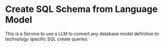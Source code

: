 # Create SQL Schema from Language Model
This is a Service to use a LLM to convert any database model definition to technology specific SQL create queries.
